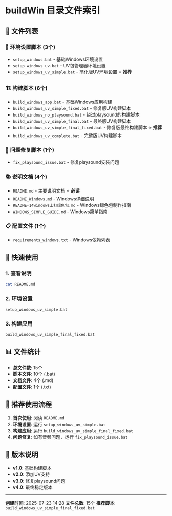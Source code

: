 # buildWin 目录文件索引

## 📁 文件列表

### 🔧 环境设置脚本 (3个)
- `setup_windows.bat` - 基础Windows环境设置
- `setup_windows_uv.bat` - UV包管理器环境设置
- `setup_windows_uv_simple.bat` - 简化版UV环境设置 ⭐ **推荐**

### 🏗️ 构建脚本 (6个)
- `build_windows_app.bat` - 基础Windows应用构建
- `build_windows_uv_simple_fixed.bat` - 修复版UV构建脚本
- `build_windows_no_playsound.bat` - 绕过playsound的构建脚本
- `build_windows_uv_simple_final.bat` - 最终版UV构建脚本
- `build_windows_uv_simple_final_fixed.bat` - 修复版最终构建脚本 ⭐ **推荐**
- `build_windows_uv_complete.bat` - 完整版UV构建脚本

### 🔧 问题修复脚本 (1个)
- `fix_playsound_issue.bat` - 修复playsound安装问题

### 📚 说明文档 (4个)
- `README.md` - 主要说明文档 ⭐ **必读**
- `README_Windows.md` - Windows详细说明
- `README-14windows上打绿色包.md` - Windows绿色包制作指南
- `WINDOWS_SIMPLE_GUIDE.md` - Windows简单指南

### 📋 配置文件 (1个)
- `requirements_windows.txt` - Windows依赖列表

## 🚀 快速使用

### 1. 查看说明
```bash
cat README.md
```

### 2. 环境设置
```bash
setup_windows_uv_simple.bat
```

### 3. 构建应用
```bash
build_windows_uv_simple_final_fixed.bat
```

## 📊 文件统计

- **总文件数**: 15个
- **脚本文件**: 10个 (.bat)
- **文档文件**: 4个 (.md)
- **配置文件**: 1个 (.txt)

## 🎯 推荐使用流程

1. **首次使用**: 阅读 `README.md`
2. **环境设置**: 运行 `setup_windows_uv_simple.bat`
3. **构建应用**: 运行 `build_windows_uv_simple_final_fixed.bat`
4. **问题修复**: 如有音频问题，运行 `fix_playsound_issue.bat`

## 📝 版本说明

- **v1.0**: 基础构建脚本
- **v2.0**: 添加UV支持
- **v3.0**: 修复playsound问题
- **v4.0**: 最终稳定版本

---

**创建时间**: 2025-07-23 14:28
**文件总数**: 15个
**推荐脚本**: `build_windows_uv_simple_final_fixed.bat` 